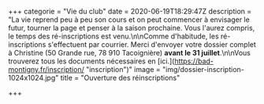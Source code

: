+++
categorie = "Vie du club"
date = 2020-06-19T18:29:47Z
description = "La vie reprend peu à peu son cours et on peut commencer à envisager le futur, tourner la page et penser à la saison prochaine. Vous l'aurez compris, le temps des ré-inscriptions est venu.\n\nComme d'habitude, les ré-inscriptions s'effectuent par courrier. Merci d'envoyer votre dossier complet à Christine (50 Grande rue, 78 910 Tacoignière) **avant le 31 juillet**.\n\nVous trouverez tous les documents nécessaires en [ici.](https://bad-montigny.fr/inscription/ \"inscription\")"
image = "img/dossier-inscription-1024x1024.jpg"
title = "Ouverture des réinscriptions"

+++

